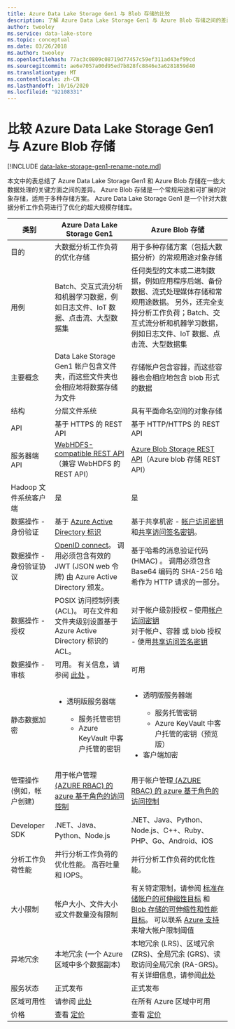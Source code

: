 ```yaml
---
title: Azure Data Lake Storage Gen1 与 Blob 存储的比较
description: 了解 Azure Data Lake Storage Gen1 与 Azure Blob 存储之间的差异，涉及大数据处理的一些关键方面。
author: twooley
ms.service: data-lake-store
ms.topic: conceptual
ms.date: 03/26/2018
ms.author: twooley
ms.openlocfilehash: 77ac3c0809c08719d77457c59ef311ad43ef99cd
ms.sourcegitcommit: ae6e7057a00d95ed7b828fc8846e3a6281859d40
ms.translationtype: MT
ms.contentlocale: zh-CN
ms.lasthandoff: 10/16/2020
ms.locfileid: "92108331"
---
```

# <a name="comparing-azure-data-lake-storage-gen1-and-azure-blob-storage"></a>比较 Azure Data Lake Storage Gen1 与 Azure Blob 存储

[!INCLUDE [data-lake-storage-gen1-rename-note.md](../../includes/data-lake-storage-gen1-rename-note.md)] 

本文中的表总结了 Azure Data Lake Storage Gen1 和 Azure Blob 存储在一些大数据处理的关键方面之间的差异。 Azure Blob 存储是一个常规用途和可扩展的对象存储，适用于多种存储方案。 Azure Data Lake Storage Gen1 是一个针对大数据分析工作负荷进行了优化的超大规模存储库。

| 类别 | Azure Data Lake Storage Gen1 | Azure Blob 存储 |
| -------- | ---------------------------- | ------------------ |
| 目的 |大数据分析工作负荷的优化存储 |用于多种存储方案（包括大数据分析）的常规用途对象存储 |
| 用例 |Batch、交互式流分析和机器学习数据，例如日志文件、IoT 数据、点击流、大型数据集 |任何类型的文本或二进制数据，例如应用程序后端、备份数据、流式处理媒体存储和常规用途数据。 另外，还完全支持分析工作负荷；Batch、交互式流分析和机器学习数据，例如日志文件、IoT 数据、点击流、大型数据集 |
| 主要概念 |Data Lake Storage Gen1 帐户包含文件夹，而这些文件夹也会相应地将数据存储为文件 |存储帐户包含容器，而这些容器也会相应地包含 blob 形式的数据 |
| 结构 |分层文件系统 |具有平面命名空间的对象存储 |
| API |基于 HTTPS 的 REST API |基于 HTTP/HTTPS 的 REST API |
| 服务器端 API |[WebHDFS-compatible REST API](/rest/api/datalakestore/)（兼容 WebHDFS 的 REST API） |[Azure Blob Storage REST API](/rest/api/storageservices/Blob-Service-REST-API)（Azure blob 存储 REST API） |
| Hadoop 文件系统客户端 |是 |是 |
| 数据操作 - 身份验证 |基于 [Azure Active Directory 标识](../active-directory/develop/authentication-vs-authorization.md) |基于共享机密 - [帐户访问密钥](../storage/common/storage-account-keys-manage.md)和[共享访问签名密钥](../storage/common/storage-sas-overview.md)。 |
| 数据操作 - 身份验证协议 |[OpenID connect](https://openid.net/connect/)。 调用必须包含有效的 JWT (JSON web 令牌) 由 Azure Active Directory 颁发。|基于哈希的消息验证代码 (HMAC) 。 调用必须包含 Base64 编码的 SHA-256 哈希作为 HTTP 请求的一部分。 |
| 数据操作 - 授权 |POSIX 访问控制列表 (ACL)。  可在文件和文件夹级别设置基于 Azure Active Directory 标识的 ACL。 |对于帐户级别授权 – 使用[帐户访问密钥](../storage/common/storage-account-keys-manage.md)<br>对于帐户、容器 或 blob 授权 - 使用[共享访问签名密钥](../storage/common/storage-sas-overview.md) |
| 数据操作 - 审核 |可用。 有关信息，请参阅 [此处](data-lake-store-diagnostic-logs.md) 。 |可用 |
| 静态数据加密 |<ul><li>透明版服务器端</li> <ul><li>服务托管密钥</li><li>Azure KeyVault 中客户托管的密钥</li></ul></ul> |<ul><li>透明版服务器端</li> <ul><li>服务托管密钥</li><li>Azure KeyVault 中客户托管的密钥（预览版）</li></ul><li>客户端加密</li></ul> |
| 管理操作 (例如，帐户创建)  |用于帐户管理[ (AZURE RBAC) 的 azure 基于角色的访问控制](../role-based-access-control/overview.md) |用于帐户管理[ (AZURE RBAC) 的 azure 基于角色的访问控制](../role-based-access-control/overview.md) |
| Developer SDK |.NET、Java、Python、Node.js |.NET、Java、Python、Node.js、C++、Ruby、PHP、Go、Android、iOS |
| 分析工作负荷性能 |并行分析工作负荷的优化性能。 高吞吐量和 IOPS。 |并行分析工作负荷的优化性能。 |
| 大小限制 |帐户大小、文件大小或文件数量没有限制 |有关特定限制，请参阅 [标准存储帐户的可伸缩性目标](../storage/common/scalability-targets-standard-account.md) 和 [Blob 存储的可伸缩性和性能目标](../storage/blobs/scalability-targets.md)。 可以联系 [Azure 支持](https://azure.microsoft.com/support/faq/)来增大帐户限制阈值 |
| 异地冗余 |本地冗余 (一个 Azure 区域中多个数据副本)  |本地冗余 (LRS)、区域冗余 (ZRS)、全局冗余 (GRS)、读取访问全局冗余 (RA-GRS)。 有关详细信息，请参阅[此处](../storage/common/storage-redundancy.md) |
| 服务状态 |正式发布 |正式发布 |
| 区域可用性 |请参阅 [此处](https://azure.microsoft.com/regions/#services) |在所有 Azure 区域中可用 |
| 价格 |查看 [定价](https://azure.microsoft.com/pricing/details/data-lake-store/) |查看 [定价](https://azure.microsoft.com/pricing/details/storage/) |